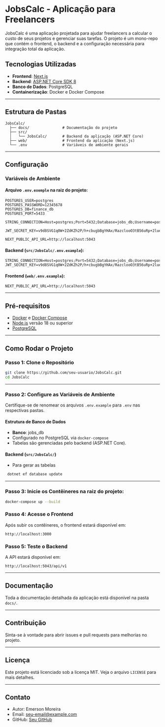 # JobsCalc - Aplicação para Freelancers

JobsCalc é uma aplicação projetada para ajudar freelancers a calcular o custo de seus projetos e gerenciar suas tarefas. O projeto é um mono-repo que contém o frontend, o backend e a configuração necessária para integração total da aplicação.

## Tecnologias Utilizadas

- **Frontend**: [Next.js](https://nextjs.org/)
- **Backend**: [ASP.NET Core SDK 8](https://learn.microsoft.com/en-us/aspnet/core/)
- **Banco de Dados**: PostgreSQL
- **Containerização**: Docker e Docker Compose

---

## Estrutura de Pastas

```
JobsCalc/
  ├── docs/               # Documentação do projeto
  ├── src/
  │   └── JobsCalc/       # Backend da aplicação (ASP.NET Core)
  ├── web/                # Frontend da aplicação (Next.js)
  └── .env                # Variáveis de ambiente gerais
```

---

## Configuração

### Variáveis de Ambiente

#### Arquivo `.env.exemple` na raiz do projeto:

```env
POSTGRES_USER=postgres
POSTGRES_PASSWORD=12345678
POSTGRES_DB=finance_db
POSTGRES_PORT=5433

STRING_CONNECTION=Host=postgres;Port=5432;Database=jobs_db;Username=postgres;Password=12345678

JWT_SECRET_KEY=v9d8SVG1q0W+2ZdKZh2P/h+cbugbBgYHAx/RazclooO3tB56uRp+2lueaCJW9k/qUku0pMGEK9AsUsPoZ16Vjg==

NEXT_PUBLIC_API_URL=http://localhost:5043
```

#### Backend (`src/JobsCalc/.env.example`):

```env
STRING_CONNECTION=Host=postgres;Port=5432;Database=jobs_db;Username=postgres;Password=12345678
JWT_SECRET_KEY=v9d8SVG1q0W+2ZdKZh2P/h+cbugbBgYHAx/RazclooO3tB56uRp+2lueaCJW9k/qUku0pMGEK9AsUsPoZ16Vjg==
```

#### Frontend (`web/.env.example`):

```env
NEXT_PUBLIC_API_URL=http://localhost:5043
```

---

## Pré-requisitos

- [Docker](https://www.docker.com/) e [Docker Compose](https://docs.docker.com/compose/)
- [Node.js](https://nodejs.org/) versão 18 ou superior
- [PostgreSQL](https://www.postgresql.org/)

---

## Como Rodar o Projeto

### Passo 1: Clone o Repositório

```bash
git clone https://github.com/seu-usuario/JobsCalc.git
cd JobsCalc
```

---

### Passo 2: Configure as Variáveis de Ambiente

Certifique-se de renomear os arquivos `.env.example` para `.env` nas respectivas pastas.

#### Estrutura de Banco de Dados

- **Banco**: jobs_db
- Configurado no PostgreSQL via `docker-compose`
- Tabelas são gerenciadas pelo backend (ASP.NET Core).

#### Backend (`src/JobsCalc/`)

- Para gerar as tabelas

```bash
 dotnet ef database update
```

---

### Passo 3: Inicie os Contêineres na raiz do projeto:

```bash
docker-compose up --build
```

### Passo 4: Acesse o Frontend

Após subir os contêineres, o frontend estará disponível em:

```
http://localhost:3000
```

### Passo 5: Teste o Backend

A API estará disponível em:

```
http://localhost:5043/api/v1
```

---

## Documentação

Toda a documentação detalhada da aplicação está disponível na pasta `docs/`.

---

## Contribuição

Sinta-se à vontade para abrir issues e pull requests para melhorias no projeto.

---

## Licença

Este projeto está licenciado sob a licença MIT. Veja o arquivo `LICENSE` para mais detalhes.

---

## Contato

- Autor: Emerson Moreira
- Email: [seu-email@example.com](mailto:eemr3@yahoo.com.br)
- GitHub: [Seu GitHub](https://github.com/eemr3)
